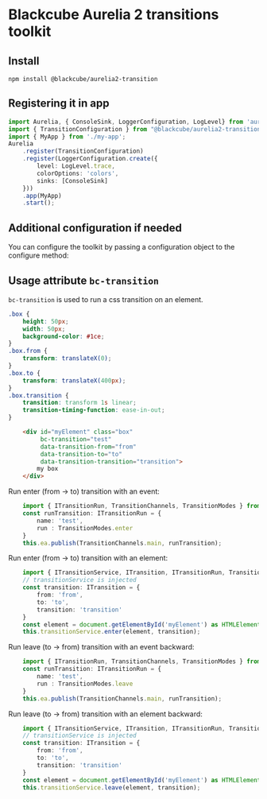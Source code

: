 # Blackcube Aurelia 2 transitions toolkit

## Install

```shell
npm install @blackcube/aurelia2-transition
```

## Registering it in app

```typescript
import Aurelia, { ConsoleSink, LoggerConfiguration, LogLevel} from 'aurelia';
import { TransitionConfiguration } from "@blackcube/aurelia2-transition";
import { MyApp } from './my-app';
Aurelia
    .register(TransitionConfiguration)
    .register(LoggerConfiguration.create({
        level: LogLevel.trace,
        colorOptions: 'colors',
        sinks: [ConsoleSink]
    }))
    .app(MyApp)
    .start();
```

## Additional configuration if needed

You can configure the toolkit by passing a configuration object to the configure method:


## Usage attribute `bc-transition`

`bc-transition` is used to run a css transition on an element.

```css
.box {
    height: 50px;
    width: 50px;
    background-color: #1ce;
}
.box.from {
    transform: translateX(0);
}
.box.to {
    transform: translateX(400px);
}
.box.transition {
    transition: transform 1s linear;
    transition-timing-function: ease-in-out;
}
```

```html
    <div id="myElement" class="box" 
         bc-transition="test" 
         data-transition-from="from" 
         data-transition-to="to"
         data-transition-transition="transition">
        my box
    </div>
```

Run enter (from -> to) transition with an event:

```typescript
    import { ITransitionRun, TransitionChannels, TransitionModes } from '@blackcube/aurelia2-transition';
    const runTransition: ITransitionRun = {
        name: 'test',
        run : TransitionModes.enter
    }
    this.ea.publish(TransitionChannels.main, runTransition);

```

Run enter (from -> to) transition with an element:

```typescript
    import { ITransitionService, ITransition, ITransitionRun, TransitionChannels, TransitionModes } from '@blackcube/aurelia2-transition';
    // transitionService is injected
    const transition: ITransition = {
        from: 'from',
        to: 'to',
        transition: 'transition'
    }
    const element = document.getElementById('myElement') as HTMLElement;
    this.transitionService.enter(element, transition);
```

Run leave (to -> from) transition with an event backward:

```typescript
    import { ITransitionRun, TransitionChannels, TransitionModes } from '@blackcube/aurelia2-transition';
    const runTransition: ITransitionRun = {
        name: 'test',
        run : TransitionModes.leave
    }
    this.ea.publish(TransitionChannels.main, runTransition);

```

Run leave (to -> from) transition with an element backward:

```typescript
    import { ITransitionService, ITransition, ITransitionRun, TransitionChannels, TransitionModes } from '@blackcube/aurelia2-transition';
    // transitionService is injected
    const transition: ITransition = {
        from: 'from',
        to: 'to',
        transition: 'transition'
    }
    const element = document.getElementById('myElement') as HTMLElement;
    this.transitionService.leave(element, transition);
```
